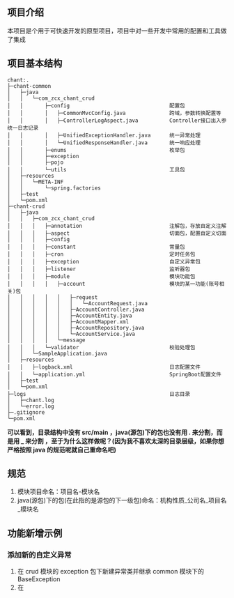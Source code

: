## 项目介绍
本项目是个用于可快速开发的原型项目，项目中对一些开发中常用的配置和工具做了集成

## 项目基本结构
```textmate
chant:.
├─chant-common
│   ├─java
│   │   └─com_zcx_chant_crud
│   │       ├─config                                配置包
│   │       │   ├─CommonMvcConfig.java              跨域，参数转换配置等
│   │       │   ├─ControllerLogAspect.java          Controller接口出入参统一日志记录
│   │       │   ├─UnifiedExceptionHandler.java      统一异常处理
│   │       │   └─UnifiedResponseHandler.java       统一响应处理
│   │       ├─enums                                 枚举包
│   │       ├─exception                             
│   │       ├─pojo
│   │       └─utils                                 工具包
│   ├─resources
│   │   └─META-INF
│   │       └─spring.factories
│   ├─test
│   └─pom.xml
├─chant-crud
│   ├─java
│   │   ├─com_zcx_chant_crud
│   │   │   ├─annotation                            注解包，存放自定义注解
│   │   │   ├─aspect                                切面包，配置自定义切面
│   │   │   ├─config
│   │   │   ├─constant                              常量包
│   │   │   ├─cron                                  定时任务包
│   │   │   ├─exception                             自定义异常包
│   │   │   ├─listener                              监听器包
│   │   │   ├─module                                模块功能包
│   │   │   │   ├─account                           模块的某一功能(账号相关)包
│   │   │   │   │   ├─request                       
│   │   │   │   │   │   └─AccountRequest.java
│   │   │   │   │   ├─AccountController.java
│   │   │   │   │   ├─AccountEntity.java
│   │   │   │   │   ├─AccountMapper.xml
│   │   │   │   │   ├─AccountRepository.java
│   │   │   │   │   └─AccountService.java
│   │   │   │   └─message
│   │   │   └─validator                             校验处理包
│   │   └─SampleApplication.java
│   ├─resources
│   │   ├─logback.xml                               日志配置文件
│   │   └─application.yml                           SpringBoot配置文件
│   ├─test
│   └─pom.xml
├─logs                                              日志目录
│   ├─chant.log
│   └─error.log
├─.gitignore
└─pom.xml
```




**可以看到，目录结构中没有 src/main ，java(源包)下的包也没有用 . 来分割，而是用 _ 来分割
，至于为什么这样做呢？(因为我不喜欢太深的目录层级，如果你想严格按照 java 的规范呢就自己重命名吧)**



## 规范
1. 模块项目命名：项目名-模块名
2. java(源包)下的包(在此指的是源包的下一级包)命名：机构性质_公司名_项目名_模块名


## 功能新增示例
### 添加新的自定义异常
1. 在 crud 模块的 exception 包下新建异常类并继承 common 模块下的 BaseException
2. 在